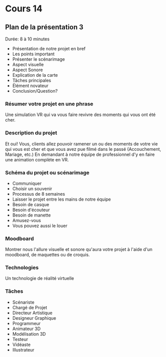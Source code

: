 # Cours 14
## Plan de la présentation 3
Durée: 8 à 10 minutes
* Présentation de notre projet en bref
* Les points important
* Présenter le scénarimage
* Aspect visuelle
* Aspect Sonore
* Explication de la carte
* Tâches principales 
* Élément novateur
* Conclusion/Question?

### Résumer votre projet en une phrase
Une simulation VR qui va vous faire revivre des moments qui vous ont été cher.
### Description du projet 
Et oui! Vous, clients allez pouvoir ramener un ou des moments de votre vie qui vous est cher et que vous avez pue filmé dans le passé (Accouchement, Mariage, etc.) En demandant à notre équipe de professionnel d'y en faire une animation complète en VR.

### Schéma du projet ou scénarimage
* Communiquer
* Choisir un souvenir
* Processus de 8 semaines
* Laisser le projet entre les mains de notre équipe
* Besoin de casque 
* Besoin d'écouteur
* Besoin de manette
* Amusez-vous
* Vous pouvez aussi le louer

### Moodboard
Montrer nous l'allure visuelle et sonore qu'aura votre projet à l'aide d'un moodboard, de maquettes ou de croquis. 

### Technologies
Un technologie de réalité virtuelle

### Tâches
* Scénariste
* Chargé de Projet
* Directeur Artistique
* Designeur Graphique
* Programmeur
* Animateur 3D
* Modélisation 3D
* Testeur
* Vidéaste
* Illustrateur
